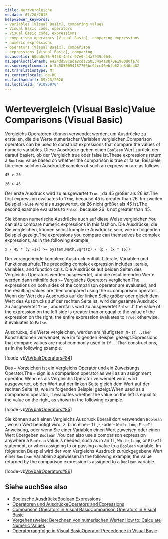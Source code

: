 ```yaml
---
title: Wertvergleiche
ms.date: 07/20/2015
helpviewer_keywords:
- variables [Visual Basic], comparing values
- Visual Basic code, operators
- Visual Basic code, expressions
- comparison operators [Visual Basic], comparing expressions
- numeric expressions
- operators [Visual Basic], comparison
- expressions [Visual Basic], comparing
ms.assetid: 60da0c76-9458-4afc-97e9-44a7939c064c
ms.openlocfilehash: e424dd58cada8cda250554a4a8870e1900d0fa7d
ms.sourcegitcommit: bf5c5850654187705bc94cc40ebfb62fe346ab02
ms.translationtype: MT
ms.contentlocale: de-DE
ms.lasthandoff: 09/23/2020
ms.locfileid: "91085970"
---
```

# <a name="value-comparisons-visual-basic"></a><span data-ttu-id="2a29a-102">Wertevergleich (Visual Basic)</span><span class="sxs-lookup"><span data-stu-id="2a29a-102">Value Comparisons (Visual Basic)</span></span>

<span data-ttu-id="2a29a-103">Vergleichs Operatoren können verwendet werden, um Ausdrücke zu erstellen, die die Werte numerischer Variablen vergleichen.</span><span class="sxs-lookup"><span data-stu-id="2a29a-103">Comparison operators can be used to construct expressions that compare the values of numeric variables.</span></span> <span data-ttu-id="2a29a-104">Diese Ausdrücke geben einen `Boolean` Wert zurück, der darauf basiert, ob der Vergleich true oder false ist.</span><span class="sxs-lookup"><span data-stu-id="2a29a-104">These expressions return a `Boolean` value based on whether the comparison is true or false.</span></span> <span data-ttu-id="2a29a-105">Beispiele für einen solchen Ausdruck:</span><span class="sxs-lookup"><span data-stu-id="2a29a-105">Examples of such an expression are as follows.</span></span>  
  
 `45 > 26`  
  
 `26 > 45`  
  
 <span data-ttu-id="2a29a-106">Der erste Ausdruck wird zu ausgewertet `True` , da 45 größer als 26 ist.</span><span class="sxs-lookup"><span data-stu-id="2a29a-106">The first expression evaluates to `True`, because 45 is greater than 26.</span></span> <span data-ttu-id="2a29a-107">Im zweiten Beispiel `False` wird als ausgewertet, da 26 nicht größer als 45 ist.</span><span class="sxs-lookup"><span data-stu-id="2a29a-107">The second example evaluates to `False`, because 26 is not greater than 45.</span></span>  
  
 <span data-ttu-id="2a29a-108">Sie können numerische Ausdrücke auch auf diese Weise vergleichen.</span><span class="sxs-lookup"><span data-stu-id="2a29a-108">You can also compare numeric expressions in this fashion.</span></span> <span data-ttu-id="2a29a-109">Die Ausdrücke, die Sie vergleichen, können selbst komplexe Ausdrücke sein, wie im folgenden Beispiel gezeigt.</span><span class="sxs-lookup"><span data-stu-id="2a29a-109">The expressions you compare can themselves be complex expressions, as in the following example.</span></span>  
  
 `x / 45 * (y +17) >= System.Math.Sqrt(z) / (p - (x * 16))`  
  
 <span data-ttu-id="2a29a-110">Der vorangehende komplexe Ausdruck enthält Literale, Variablen und Funktionsaufrufe.</span><span class="sxs-lookup"><span data-stu-id="2a29a-110">The preceding complex expression includes literals, variables, and function calls.</span></span> <span data-ttu-id="2a29a-111">Die Ausdrücke auf beiden Seiten des Vergleichs Operators werden ausgewertet, und die resultierenden Werte werden dann mithilfe des `>=` Vergleichs Operators verglichen.</span><span class="sxs-lookup"><span data-stu-id="2a29a-111">The expressions on both sides of the comparison operator are evaluated, and the resulting values are then compared using the `>=` comparison operator.</span></span> <span data-ttu-id="2a29a-112">Wenn der Wert des Ausdrucks auf der linken Seite größer oder gleich dem Wert des Ausdrucks auf der rechten Seite ist, wird der gesamte Ausdruck zu ausgewertet `True` ; andernfalls wird zu ausgewertet `False` .</span><span class="sxs-lookup"><span data-stu-id="2a29a-112">If the value of the expression on the left side is greater than or equal to the value of the expression on the right, the entire expression evaluates to `True`; otherwise, it evaluates to `False`.</span></span>  
  
 <span data-ttu-id="2a29a-113">Ausdrücke, die Werte vergleichen, werden am häufigsten in- `If...Then` Konstruktionen verwendet, wie im folgenden Beispiel gezeigt.</span><span class="sxs-lookup"><span data-stu-id="2a29a-113">Expressions that compare values are most commonly used in `If...Then` constructions, as in the following example.</span></span>  
  
 [!code-vb[VbVbalrOperators#84](~/samples/snippets/visualbasic/VS_Snippets_VBCSharp/VbVbalrOperators/VB/Class1.vb#84)]  
  
 <span data-ttu-id="2a29a-114">Das `=` Vorzeichen ist ein Vergleichs Operator und ein Zuweisungs Operator.</span><span class="sxs-lookup"><span data-stu-id="2a29a-114">The `=` sign is a comparison operator as well as an assignment operator.</span></span> <span data-ttu-id="2a29a-115">Wenn es als Vergleichs Operator verwendet wird, wird ausgewertet, ob der Wert auf der linken Seite gleich dem Wert auf der rechten Seite ist, wie im folgenden Beispiel gezeigt.</span><span class="sxs-lookup"><span data-stu-id="2a29a-115">When used as a comparison operator, it evaluates whether the value on the left is equal to the value on the right, as shown in the following example.</span></span>  
  
 [!code-vb[VbVbalrOperators#85](~/samples/snippets/visualbasic/VS_Snippets_VBCSharp/VbVbalrOperators/VB/Class1.vb#85)]  
  
 <span data-ttu-id="2a29a-116">Sie können auch einen Vergleichs Ausdruck überall dort verwenden `Boolean` , wo ein Wert benötigt wird, z. b. in einer- `If` ,-,-oder- `While` `Loop` `ElseIf` Anweisung, oder wenn Sie einer Variablen einen Wert zuweisen oder einen Wert übergeben `Boolean` .</span><span class="sxs-lookup"><span data-stu-id="2a29a-116">You can also use a comparison expression anywhere a `Boolean` value is needed, such as in an `If`, `While`, `Loop`, or `ElseIf` statement, or when assigning to or passing a value to a `Boolean` variable.</span></span> <span data-ttu-id="2a29a-117">Im folgenden Beispiel wird der vom Vergleichs Ausdruck zurückgegebene Wert einer `Boolean` Variablen zugewiesen.</span><span class="sxs-lookup"><span data-stu-id="2a29a-117">In the following example, the value returned by the comparison expression is assigned to a `Boolean` variable.</span></span>  
  
 [!code-vb[VbVbalrOperators#86](~/samples/snippets/visualbasic/VS_Snippets_VBCSharp/VbVbalrOperators/VB/Class1.vb#86)]  
  
## <a name="see-also"></a><span data-ttu-id="2a29a-118">Siehe auch</span><span class="sxs-lookup"><span data-stu-id="2a29a-118">See also</span></span>

- [<span data-ttu-id="2a29a-119">Boolesche Ausdrücke</span><span class="sxs-lookup"><span data-stu-id="2a29a-119">Boolean Expressions</span></span>](boolean-expressions.md)
- [<span data-ttu-id="2a29a-120">Operatoren und Ausdrücke</span><span class="sxs-lookup"><span data-stu-id="2a29a-120">Operators and Expressions</span></span>](index.md)
- [<span data-ttu-id="2a29a-121">Comparison Operators in Visual Basic</span><span class="sxs-lookup"><span data-stu-id="2a29a-121">Comparison Operators in Visual Basic</span></span>](comparison-operators.md)
- [<span data-ttu-id="2a29a-122">Vorgehensweise: Berechnen von numerischen Werten</span><span class="sxs-lookup"><span data-stu-id="2a29a-122">How to: Calculate Numeric Values</span></span>](how-to-calculate-numeric-values.md)
- [<span data-ttu-id="2a29a-123">Operatorrangfolge in Visual Basic</span><span class="sxs-lookup"><span data-stu-id="2a29a-123">Operator Precedence in Visual Basic</span></span>](../../../language-reference/operators/operator-precedence.md)
